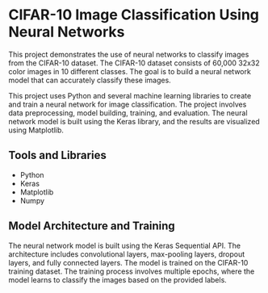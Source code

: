 # CIFAR-10 Image Classification Using Neural Networks

This project demonstrates the use of neural networks to classify images from the CIFAR-10 dataset. The CIFAR-10 dataset consists of 60,000 32x32 color images in 10 different classes. The goal is to build a neural network model that can accurately classify these images.

This project uses Python and several machine learning libraries to create and train a neural network for image classification. The project involves data preprocessing, model building, training, and evaluation. The neural network model is built using the Keras library, and the results are visualized using Matplotlib.

## Tools and Libraries
- Python
- Keras
- Matplotlib
- Numpy

## Model Architecture and Training
The neural network model is built using the Keras Sequential API. The architecture includes convolutional layers, max-pooling layers, dropout layers, and fully connected layers.
The model is trained on the CIFAR-10 training dataset. The training process involves multiple epochs, where the model learns to classify the images based on the provided labels.

